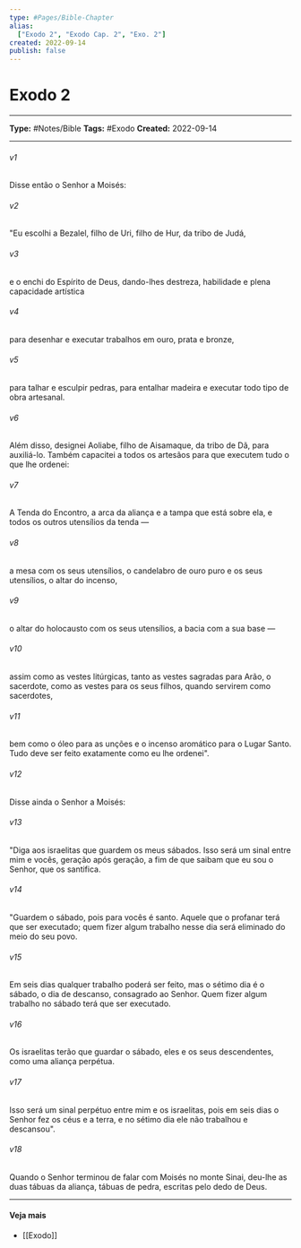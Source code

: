 ```yaml
---
type: #Pages/Bible-Chapter
alias:
  ["Exodo 2", "Exodo Cap. 2", "Exo. 2"]
created: 2022-09-14
publish: false
---
```


# Exodo 2

---

**Type:** #Notes/Bible
**Tags:** #Exodo
**Created:** 2022-09-14

---

###### v1
Disse então o Senhor a Moisés:
###### v2
"Eu escolhi a Bezalel, filho de Uri, filho de Hur, da tribo de Judá,
###### v3
e o enchi do Espírito de Deus, dando-lhes destreza, habilidade e plena capacidade artística
###### v4
para desenhar e executar trabalhos em ouro, prata e bronze,
###### v5
para talhar e esculpir pedras, para entalhar madeira e executar todo tipo de obra artesanal.
###### v6
Além disso, designei Aoliabe, filho de Aisamaque, da tribo de Dã, para auxiliá-lo. Também capacitei a todos os artesãos para que executem tudo o que lhe ordenei:
###### v7
A Tenda do Encontro, a arca da aliança e a tampa que está sobre ela, e todos os outros utensílios da tenda —
###### v8
a mesa com os seus utensílios, o candelabro de ouro puro e os seus utensílios, o altar do incenso,
###### v9
o altar do holocausto com os seus utensílios, a bacia com a sua base —
###### v10
assim como as vestes litúrgicas, tanto as vestes sagradas para Arão, o sacerdote, como as vestes para os seus filhos, quando servirem como sacerdotes,
###### v11
bem como o óleo para as unções e o incenso aromático para o Lugar Santo. Tudo deve ser feito exatamente como eu lhe ordenei".
###### v12
Disse ainda o Senhor a Moisés:
###### v13
"Diga aos israelitas que guardem os meus sábados. Isso será um sinal entre mim e vocês, geração após geração, a fim de que saibam que eu sou o Senhor, que os santifica.
###### v14
"Guardem o sábado, pois para vocês é santo. Aquele que o profanar terá que ser executado; quem fizer algum trabalho nesse dia será eliminado do meio do seu povo.
###### v15
Em seis dias qualquer trabalho poderá ser feito, mas o sétimo dia é o sábado, o dia de descanso, consagrado ao Senhor. Quem fizer algum trabalho no sábado terá que ser executado.
###### v16
Os israelitas terão que guardar o sábado, eles e os seus descendentes, como uma aliança perpétua.
###### v17
Isso será um sinal perpétuo entre mim e os israelitas, pois em seis dias o Senhor fez os céus e a terra, e no sétimo dia ele não trabalhou e descansou".
###### v18
Quando o Senhor terminou de falar com Moisés no monte Sinai, deu-lhe as duas tábuas da aliança, tábuas de pedra, escritas pelo dedo de Deus.


---

#### Veja mais

- [[Exodo]]
